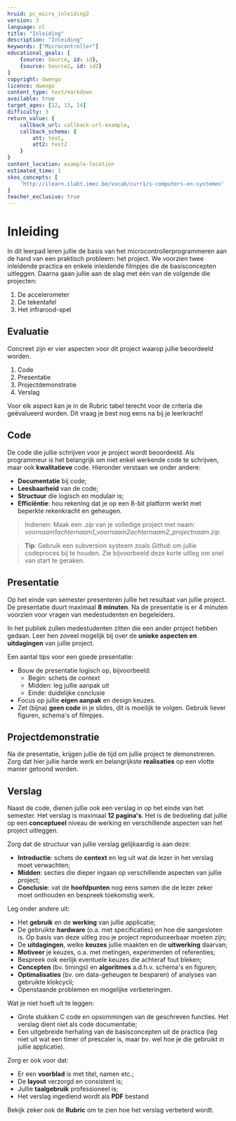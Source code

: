 ```yaml
---
hruid: pc_micro_inleiding2
version: 3
language: nl
title: "Inleiding"
description: "Inleiding"
keywords: ["Microcontroller"]
educational_goals: [
    {source: Source, id: id}, 
    {source: Source2, id: id2}
]
copyright: dwengo
licence: dwengo
content_type: text/markdown
available: true
target_ages: [12, 13, 14]
difficulty: 3
return_value: {
    callback_url: callback-url-example,
    callback_schema: {
        att: test,
        att2: test2
    }
}
content_location: example-location
estimated_time: 1
skos_concepts: [
    'http://ilearn.ilabt.imec.be/vocab/curr1/s-computers-en-systemen'
]
teacher_exclusive: true
---
```


# Inleiding
In dit leerpad leren jullie de basis van het microcontrollerprogrammeren aan de hand van een praktisch probleem: het project. We voorzien twee inleidende practica en enkele inleidende filmpjes die de basisconcepten uitleggen. Daarna gaan jullie aan de slag met één van de volgende die projecten:

1. De accelerometer
2. De tekentafel
3. Het infrarood-spel

## Evaluatie

Concreet zijn er vier aspecten voor dit project waarop jullie beoordeeld worden.

1. Code
2. Presentatie
3. Projectdemonstratie
4. Verslag

Voor elk aspect kan je in de Rubric tabel terecht voor de criteria die geëvalueerd worden. Dit vraag je best nog eens na bij je leerkracht!

## Code
De code die jullie schrijven voor je project wordt beoordeeld. Als programmeur is het belangrijk om niet enkel werkende code te schrijven, maar ook **kwalitatieve** code. Hieronder verstaan we onder andere: 

* **Documentatie** bij code;
* **Leesbaarheid** van de code;
* **Structuur** die logisch en modulair is;
* **Efficiëntie**: hou rekening dat je op een 8-bit platform werkt met beperkte rekenkracht en geheugen.

> Indienen: Maak een *.zip* van je volledige project met naam: *voornaam1achternaam1_voornaam2achternaam2_projectnaam.zip*

> **Tip**: Gebruik een subversion systeem zoals *Github* om jullie codeproces bij te houden. Zie bijvoorbeeld deze korte uitleg om snel van start te geraken.

## Presentatie

Op het einde van semester presenteren jullie het resultaat van jullie project. De presentatie duurt maximaal **8 minuten**. Na de presentatie is er 4 minuten voorzien voor vragen van medestudenten en begeleiders.

In het publiek zullen medestudenten zitten die een ander project hebben gedaan. Leer hen zoveel mogelijk bij over de **unieke aspecten en uitdagingen** van jullie project.

Een aantal tips voor een goede presentatie:

* Bouw de presentatie logisch op, bijvoorbeeld:
    * Begin: schets de context
    * Midden: leg jullie aanpak uit
    * Einde: duidelijke conclusie
* Focus op jullie **eigen aanpak** en design keuzes.
* Zet (bijna) **geen code** in je slides, dit is moeilijk te volgen. Gebruik liever figuren, schema's of filmpjes.

## Projectdemonstratie

Na de presentatie, krijgen jullie de tijd om jullie project te demonstreren. Zorg dat hier jullie harde werk en belangrijkste **realisaties** op een vlotte manier getoond worden.

## Verslag

Naast de code, dienen jullie ook een verslag in op het einde van het semester. Het verslag is maximaal **12 pagina's**. Het is de bedoeling dat jullie op een **conceptueel** niveau de werking en verschillende aspecten van het project uitleggen.

Zorg dat de structuur van jullie verslag gelijkaardig is aan deze:

* **Introductie**: schets de **context** en leg uit wat de lezer in het verslag moet verwachten;
* **Midden**: secties die dieper ingaan op verschillende aspecten van jullie project;
* **Conclusie**: vat de **hoofdpunten** nog eens samen die de lezer zeker moet onthouden en bespreek toekomstig werk.

Leg onder andere uit: 

* Het **gebruik** en de **werking** van jullie applicatie;
* De gebruikte **hardware** (o.a. met specificaties) en hoe die aangesloten is. Op basis van deze uitleg zou je project reproduceerbaar moeten zijn;
* De **uitdagingen**, welke **keuzes** jullie maakten en de **uitwerking** daarvan;
* **Motiveer** je keuzes, o.a. met metingen, experimenten of referenties;
* Bespreek ook eerlijk eventuele keuzes die achteraf fout bleken;
* **Concepten** (bv. timings) en **algoritmes** a.d.h.v. schema's en figuren;
* **Optimalisaties** (bv. om data-geheugen te besparen) of analyses van gebruikte klokcycli;
* Openstaande problemen en mogelijke verbeteringen.

Wat je niet hoeft uit te leggen: 

* Grote stukken C code en opsommingen van de geschreven functies. Het verslag dient niet als code documentatie;
* Een uitgebreide herhaling van de basisconcepten uit de practica (leg niet uit wat een timer of prescaler is, maar bv. wel hoe je die gebruikt in jullie applicatie).

Zorg er ook voor dat: 

* Er een **voorblad** is met titel, namen etc.;
* De **layout** verzorgd en consistent is;
* Jullie **taalgebruik** professioneel is;
* Het verslag ingediend wordt als **PDF** bestand

Bekijk zeker ook de **Rubric** om te zien hoe het verslag verbeterd wordt.